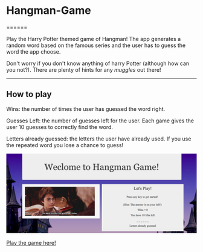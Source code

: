 # Hangman-Game

======

Play the Harry Potter themed game of Hangman! The app generates a random word based on the famous series and the user has to guess the word the app choose. 

Don't worry if you don't know anything of harry Potter (although how can you not?). There are plenty of hints for any *muggles* out there!

------

## How to play


Wins: the number of times the user has guessed the word right.

Guesses Left: the number of guesses left for the user. Each game gives the user 10 guesses to correctly find the word. 

Letters already guessed: the letters the user have already used. If you use the repeated word you lose a chance to guess!

![Alt text](./assets/images/hangman.jpg)

[Play the game here!](https://divyaayikkara9497.github.io/Hangman-Game/)
